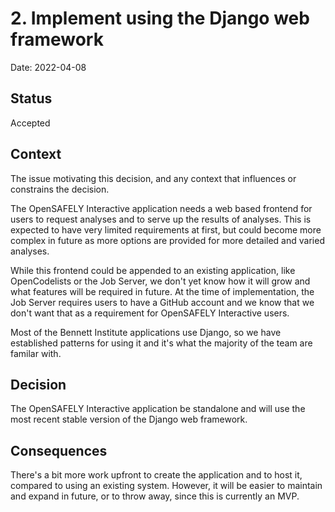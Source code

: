 # 2. Implement using the Django web framework

Date: 2022-04-08

## Status

Accepted

## Context

The issue motivating this decision, and any context that influences or constrains the decision.

The OpenSAFELY Interactive application needs a web based frontend for users to request analyses and to serve up the results of analyses. This is expected to have very limited requirements at first, but could become more complex in future as more options are provided for more detailed and varied analyses.

While this frontend could be appended to an existing application, like OpenCodelists or the Job Server, we don't yet know how it will grow and what features will be required in future. At the time of implementation, the Job Server requires users to have a GitHub account and we know that we don't want that as a requirement for OpenSAFELY Interactive users.

Most of the Bennett Institute applications use Django, so we have established patterns for using it and it's what the majority of the team are familar with.

## Decision

The OpenSAFELY Interactive application be standalone and will use the most recent stable version of the Django web framework.

## Consequences

There's a bit more work upfront to create the application and to host it, compared to using an existing system. However, it will be easier to maintain and expand in future, or to throw away, since this is currently an MVP.
